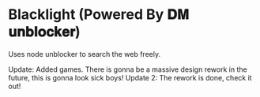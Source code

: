 #  Blacklight (Powered By 𝐃𝐌 𝐮𝐧𝐛𝐥𝐨𝐜𝐤𝐞𝐫)
Uses node unblocker to search the web freely. 

Update: Added games. There is gonna be a massive design rework in the future, this is gonna look sick boys!
Update 2: The rework is done, check it out!
